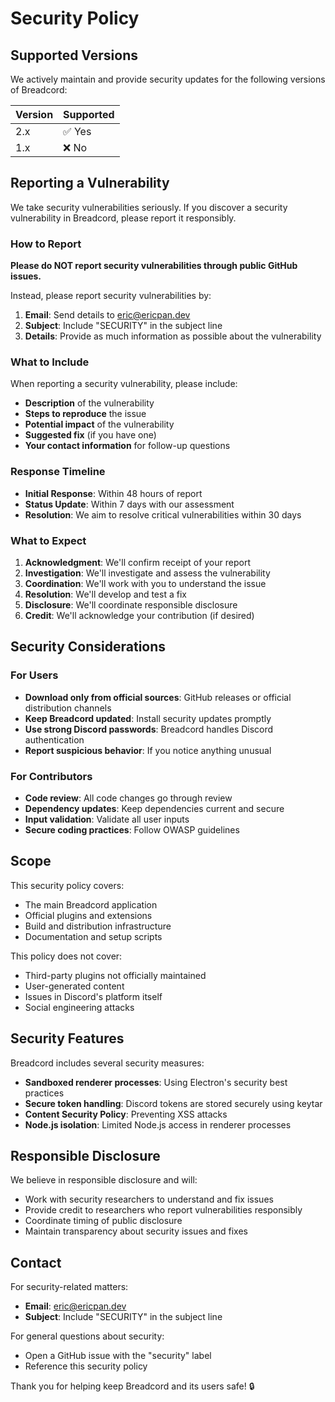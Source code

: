 # Security Policy

## Supported Versions

We actively maintain and provide security updates for the following versions of Breadcord:

| Version | Supported          |
| ------- | ------------------ |
| 2.x     | ✅ Yes             |
| 1.x     | ❌ No              |

## Reporting a Vulnerability

We take security vulnerabilities seriously. If you discover a security vulnerability in Breadcord, please report it responsibly.

### How to Report

**Please do NOT report security vulnerabilities through public GitHub issues.**

Instead, please report security vulnerabilities by:

1. **Email**: Send details to [eric@ericpan.dev](mailto:eric@ericpan.dev)
2. **Subject**: Include "SECURITY" in the subject line
3. **Details**: Provide as much information as possible about the vulnerability

### What to Include

When reporting a security vulnerability, please include:

- **Description** of the vulnerability
- **Steps to reproduce** the issue
- **Potential impact** of the vulnerability
- **Suggested fix** (if you have one)
- **Your contact information** for follow-up questions

### Response Timeline

- **Initial Response**: Within 48 hours of report
- **Status Update**: Within 7 days with our assessment
- **Resolution**: We aim to resolve critical vulnerabilities within 30 days

### What to Expect

1. **Acknowledgment**: We'll confirm receipt of your report
2. **Investigation**: We'll investigate and assess the vulnerability
3. **Coordination**: We'll work with you to understand the issue
4. **Resolution**: We'll develop and test a fix
5. **Disclosure**: We'll coordinate responsible disclosure
6. **Credit**: We'll acknowledge your contribution (if desired)

## Security Considerations

### For Users

- **Download only from official sources**: GitHub releases or official distribution channels
- **Keep Breadcord updated**: Install security updates promptly
- **Use strong Discord passwords**: Breadcord handles Discord authentication
- **Report suspicious behavior**: If you notice anything unusual

### For Contributors

- **Code review**: All code changes go through review
- **Dependency updates**: Keep dependencies current and secure
- **Input validation**: Validate all user inputs
- **Secure coding practices**: Follow OWASP guidelines

## Scope

This security policy covers:

- The main Breadcord application
- Official plugins and extensions
- Build and distribution infrastructure
- Documentation and setup scripts

This policy does not cover:

- Third-party plugins not officially maintained
- User-generated content
- Issues in Discord's platform itself
- Social engineering attacks

## Security Features

Breadcord includes several security measures:

- **Sandboxed renderer processes**: Using Electron's security best practices
- **Secure token handling**: Discord tokens are stored securely using keytar
- **Content Security Policy**: Preventing XSS attacks
- **Node.js isolation**: Limited Node.js access in renderer processes

## Responsible Disclosure

We believe in responsible disclosure and will:

- Work with security researchers to understand and fix issues
- Provide credit to researchers who report vulnerabilities responsibly
- Coordinate timing of public disclosure
- Maintain transparency about security issues and fixes

## Contact

For security-related matters:
- **Email**: eric@ericpan.dev
- **Subject**: Include "SECURITY" in the subject line

For general questions about security:
- Open a GitHub issue with the "security" label
- Reference this security policy

Thank you for helping keep Breadcord and its users safe! 🔒